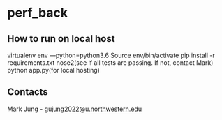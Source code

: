 # perf_back
## How to run on local host
virtualenv env —python=python3.6
Source env/bin/activate
pip install -r requirements.txt
nose2(see if all tests are passing. If not, contact Mark)
python app.py(for local hosting)

## Contacts
Mark Jung - gujung2022@u.northwestern.edu
